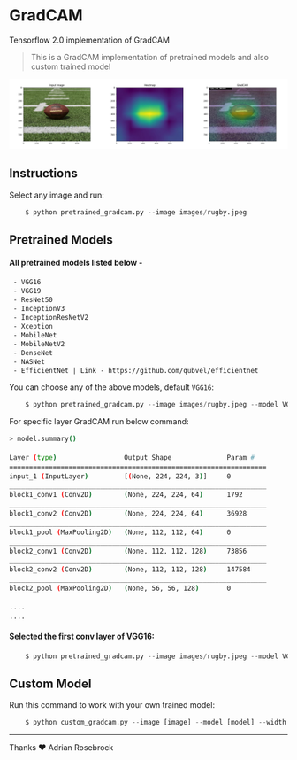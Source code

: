 # GradCAM
Tensorflow 2.0 implementation of GradCAM

> This is a GradCAM implementation of pretrained models and also custom trained model

![output.jpg](output.jpg)

## Instructions

Select any image and run:
```python
    $ python pretrained_gradcam.py --image images/rugby.jpeg
```
## Pretrained Models
#### All pretrained models listed below -
```
 - VGG16 
 - VGG19
 - ResNet50
 - InceptionV3 
 - InceptionResNetV2
 - Xception
 - MobileNet
 - MobileNetV2
 - DenseNet
 - NASNet
 - EfficientNet | Link - https://github.com/qubvel/efficientnet
 ```
You can choose any of the above models, default `VGG16`:
```python
    $ python pretrained_gradcam.py --image images/rugby.jpeg --model VGG16
```

For specific layer GradCAM run below command:
```sh
> model.summary()

Layer (type)                 Output Shape              Param #   
=================================================================
input_1 (InputLayer)         [(None, 224, 224, 3)]     0         
_________________________________________________________________
block1_conv1 (Conv2D)        (None, 224, 224, 64)      1792      
_________________________________________________________________
block1_conv2 (Conv2D)        (None, 224, 224, 64)      36928     
_________________________________________________________________
block1_pool (MaxPooling2D)   (None, 112, 112, 64)      0         
_________________________________________________________________
block2_conv1 (Conv2D)        (None, 112, 112, 128)     73856     
_________________________________________________________________
block2_conv2 (Conv2D)        (None, 112, 112, 128)     147584    
_________________________________________________________________
block2_pool (MaxPooling2D)   (None, 56, 56, 128)       0         

....
....
```
#### Selected the first conv layer of VGG16:
```python
    $ python pretrained_gradcam.py --image images/rugby.jpeg --model VGG16 --layer block1_conv1
```

 
## Custom Model
Run this command to work with your own trained model:

```python
    $ python custom_gradcam.py --image [image] --model [model] --width [w] --height [h] --layer [layer]
```

---------------------
Thanks ❤️  Adrian Rosebrock 
